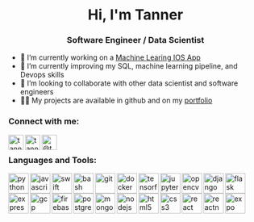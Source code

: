 <h1 align="center">Hi, I'm Tanner</h1>
<h3 align="center">Software Engineer / Data Scientist</h3>

- 🔭 I’m currently working on a [Machine Learing IOS App](https://github.com/BOUNDRI)
- 🌱 I’m currently improving my SQL, machine learning pipeline, and Devops skills
- 👯 I’m looking to collaborate with other data scientist and software engineers
- 👨‍💻 My projects are available in github and on my [portfolio](https://www.makeschool.com/portfolio/tanneryork)

### Connect with me:
<a href="tannerwyork@gmail.com" target="blank">
  <img align="left" src="https://www.vectorlogo.zone/logos/gmail/gmail-icon.svg" alt="tanneryork" height="30" width="30" />
</a>
<a href="https://linkedin.com/in/tanneryork" target="blank">
  <img align="left" src="https://www.vectorlogo.zone/logos/linkedin/linkedin-icon.svg" alt="tanneryork" height="30" width="30" />
</a>
<a href="https://medium.com/@tannerwyork" target="blank">
  <img align="left" src="https://www.vectorlogo.zone/logos/medium/medium-tile.svg" alt="@tannerwyork" height="30" width="30" />
</a>

<br>

### Languages and Tools:
<p align="left"> 
  <img align="left" src="https://www.vectorlogo.zone/logos/python/python-icon.svg" alt="python" width="40" height="40"/> 
  <img align="left" src="https://www.vectorlogo.zone/logos/javascript/javascript-icon.svg" alt="javascript" width="40" height="40"/> 
  <img align="left" src="https://www.vectorlogo.zone/logos/swift/swift-icon.svg" alt="swift" width="40" height="40"/> 

  <img align="left" src="https://www.vectorlogo.zone/logos/gnu_bash/gnu_bash-icon.svg" alt="bash" width="40" height="40"/> 
  <img align="left" src="https://www.vectorlogo.zone/logos/git-scm/git-scm-icon.svg" alt="git" width="40" height="40"/> 
  <img align="left" src="https://devicons.github.io/devicon/devicon.git/icons/docker/docker-original-wordmark.svg" alt="docker" width="40" height="40"/> 
  <img align="left" src="https://www.vectorlogo.zone/logos/tensorflow/tensorflow-icon.svg" alt="tensorflow" width="40" height="40"/> 
  <img align="left" src="https://www.vectorlogo.zone/logos/jupyter/jupyter-icon.svg" alt="jupyter" width="40" height="40"/> 
  <img align="left" src="https://www.vectorlogo.zone/logos/opencv/opencv-icon.svg" alt="opencv" width="40" height="40"/> 
  <img align="left" src="https://devicons.github.io/devicon/devicon.git/icons/django/django-original.svg" alt="django" width="40" height="40"/> 
  <img align="left" src="https://www.vectorlogo.zone/logos/pocoo_flask/pocoo_flask-icon.svg" alt="flask" width="40" height="40"/> 
  <img align="left" src="https://devicons.github.io/devicon/devicon.git/icons/express/express-original-wordmark.svg" alt="express" width="40" height="40"/> 
  <img align="left" src="https://www.vectorlogo.zone/logos/google_cloud/google_cloud-icon.svg" alt="gcp" width="40" height="40"/> 
  <img align="left" src="https://www.vectorlogo.zone/logos/firebase/firebase-icon.svg" alt="firebase" width="40" height="40"/> 
  <img align="left" src="https://devicons.github.io/devicon/devicon.git/icons/postgresql/postgresql-original-wordmark.svg" alt="postgresql" width="40" height="40"/> 
  <img align="left" src="https://devicons.github.io/devicon/devicon.git/icons/mongodb/mongodb-original-wordmark.svg" alt="mongodb" width="40" height="40"/>
  <img align="left" src="https://devicons.github.io/devicon/devicon.git/icons/nodejs/nodejs-original-wordmark.svg" alt="nodejs" width="40" height="40"/> 
  <img align="left" src="https://devicons.github.io/devicon/devicon.git/icons/html5/html5-original-wordmark.svg" alt="html5" width="40" height="40"/>
  <img align="left" src="https://devicons.github.io/devicon/devicon.git/icons/css3/css3-original-wordmark.svg" alt="css3" width="40" height="40"/>
  <img align="left" src="https://devicons.github.io/devicon/devicon.git/icons/react/react-original-wordmark.svg" alt="react" width="40" height="40"/> 
  <img align="left" src="https://reactnative.dev/img/header_logo.svg" alt="reactnative" width="40" height="40"/> 
  <img align="left" src="https://www.vectorlogo.zone/logos/expoio/expoio-icon.svg" alt="expo" width="40" height="40"/> 
</p>
